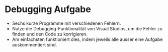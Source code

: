 # Debugging Aufgabe
- Sechs kurze Programme mit verschiedenen Fehlern. 
- Nutze die Debugging-Funktionalität von Visual Studios, um die Fehler zu finden und den Code zu korrigieren.
- Am einfachsten funktioniert dies, indem jeweils alle ausser eine Aufgabe auskommentiert sind.
